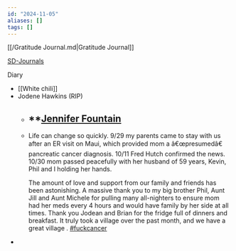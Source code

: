 ```yaml
---
id: "2024-11-05"
aliases: []
tags: []
---
```


[[/Gratitude Journal.md|Gratitude Journal]]

[SD-Journals](SD-Journals)

Diary

- [[White chili]]
- Jodene Hawkins (RIP)
	- ## **[Jennifer Fountain](https://www.facebook.com/jennifer.h.fountain)
	- Life can change so quickly. 9/29 my parents came to stay with us after an ER visit on Maui, which provided mom a â€œpresumedâ€ pancreatic cancer diagnosis. 10/11 Fred Hutch confirmed the news. 10/30 mom passed peacefully with her husband of 59 years, Kevin, Phil and I holding her hands.  
	  
	  The amount of love and support from our family and friends has been astonishing.  A massive thank you to my big brother Phil, Aunt Jill and Aunt Michele for pulling many all-nighters to ensure mom had her meds every 4 hours and would have family by her side at all times. Thank you Jodean and Brian for the fridge full of dinners and breakfast. It truly took a village over the past month, and we have a great village . [#fuckcancer](https://www.facebook.com/hashtag/fuckcancer)
-